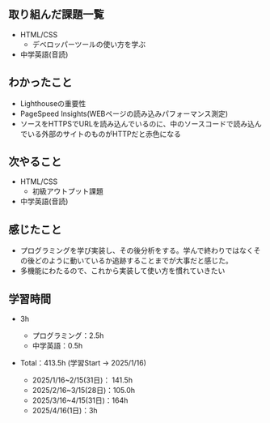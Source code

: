 ## 取り組んだ課題一覧
- HTML/CSS
  - デベロッパーツールの使い方を学ぶ
- 中学英語(音読)
## わかったこと
- Lighthouseの重要性
- PageSpeed Insights(WEBページの読み込みパフォーマンス測定)
- ソースをHTTPSでURLを読み込んでいるのに、中のソースコードで読み込んでいる外部のサイトのものがHTTPだと赤色になる
## 次やること
- HTML/CSS
  - 初級アウトプット課題
- 中学英語(音読)
## 感じたこと
- プログラミングを学び実装し、その後分析をする。学んで終わりではなくその後どのように動いているか追跡することまでが大事だと感じた。
- 多機能にわたるので、これから実装して使い方を慣れていきたい
## 学習時間
- 3h
  - プログラミング：2.5h
  - 中学英語：0.5h

- Total：413.5h (学習Start → 2025/1/16)
  - 2025/1/16~2/15(31日)： 141.5h
  - 2025/2/16~3/15(28日)：105.0h
  - 2025/3/16~4/15(31日)：164h
  - 2025/4/16(1日)：3h

